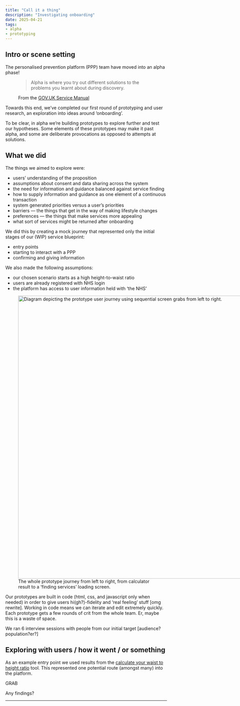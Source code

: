 ```yaml
---
title: "Call it a thing"
description: "Investigating onboarding"
date: 2025-04-21
tags:
- alpha
- prototyping
---
```


## Intro or scene setting

The personalised prevention platform (PPP) team have moved into an alpha phase!

<figure>
    <blockquote class="govuk-inset-text govuk-!-margin-left-0 govuk-!-padding-left-6" cite="https://www.gov.uk/service-manual/agile-delivery/how-the-alpha-phase-works">
      <p>Alpha is where you try out different solutions to the problems you learnt about during discovery.</p>
    </blockquote>
    <figcaption>From the <a href="https://www.gov.uk/service-manual/agile-delivery/how-the-alpha-phase-works">GOV.UK Service Manual</a></figcaption>
</figure>

Towards this end, we’ve completed our first round of prototyping and user research, an exploration into ideas around ‘onboarding’.

To be clear, in alpha we’re building prototypes to explore further and test our hypotheses. Some elements of these prototypes may make it past alpha, and some are deliberate provocations as opposed to attempts at solutions.

## What we did

The things we aimed to explore were:

- users’ understanding of the proposition
- assumptions about consent and data sharing across the system
- the need for information and guidance balanced against service finding
- how to supply information and guidance as one element of a continuous transaction
- system generated priorities versus a user’s priorities
- barriers &mdash; the things that get in the way of making lifestyle changes
- preferences &mdash; the things that make services more appealing
- what sort of services might be returned after onboarding

We did this by creating a mock journey that represented only the initial stages of our (WIP) service blueprint:

- entry points
- starting to interact with a PPP
- confirming and giving information

We also made the following assumptions:

- our chosen scenario starts as a high height-to-waist ratio
- users are already registered with NHS login
- the platform has access to user information held with ‘the NHS’

<figure class="govuk-!-margin-top-7">
  <img src="prototype-flow.png" alt="Diagram depicting the prototype user journey using sequential screen grabs from left to right." style="width: 92vw; max-width: 960px;">
  <figcaption>The whole prototype journey from left to right, from calculator result to a ‘finding services’ loading screen.</figcaption>
</figure>

Our prototypes are built in code (html, css, and javascript only when needed) in order to give users hi(gh?)-fidelity and ‘real feeling’ stuff [omg rewrite]. Working in code means we can iterate and edit extremely quickly. Each prototype gets a few rounds of crit from the whole team. Er, maybe this is a waste of space.

We ran 6 interview sessions with people from our initial target [audience?population?er?]

## Exploring with users / how it went / or something

As an example entry point we used results from the <a href="https://www.nhs.uk/health-assessment-tools/calculate-your-waist-to-height-ratio">calculate your waist to height ratio</a> tool. This represented one potential route (amongst many) into the platform.

GRAB

Any findings?

---
